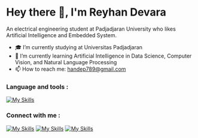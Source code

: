 # Hey there 👋, I'm Reyhan Devara
An electrical engineering student at Padjadjaran University who likes Artificial Intelligence and Embedded System.


- 🎓 I’m currently studying at Universitas Padjadjaran
- 🌱 I’m currently learning Artificial Intelligence in Data Science, Computer Vision, and Natural Language Processing 
- 📫 How to reach me: handep789@gmail.com 

### Language and tools :
[![My Skills](https://skillicons.dev/icons?i=py,c,qt,html,css,arduino&theme=light)](https://skillicons.dev)



### Connect with me :
[![My Skills](https://skillicons.dev/icons?i=linkedin&theme=light)](https://www.linkedin.com/in/reyhandevara/) [![My Skills](https://skillicons.dev/icons?i=instagram&theme=light)](https://www.instagram.com/reyhand9/) [![My Skills](https://skillicons.dev/icons?i=twitter&theme=light)](https://twitter.com/@handep__)  
